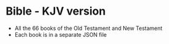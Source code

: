 # Bible - KJV version

+ All the 66 books of the Old Testament and New Testament
+ Each book is in a separate JSON file

